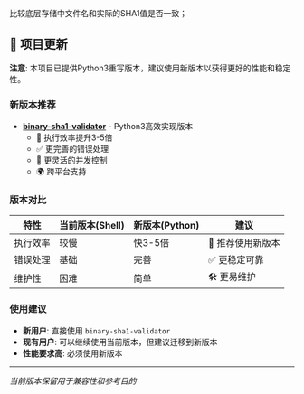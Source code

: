 比较底层存储中文件名和实际的SHA1值是否一致；

## 🔄 项目更新

**注意**: 本项目已提供Python3重写版本，建议使用新版本以获得更好的性能和稳定性。

### 新版本推荐
- **[binary-sha1-validator](../binary-sha1-validator)** - Python3高效实现版本
  - 🚀 执行效率提升3-5倍
  - ✅ 更完善的错误处理
  - 🔧 更灵活的并发控制
  - 🌍 跨平台支持

### 版本对比
| 特性 | 当前版本(Shell) | 新版本(Python) | 建议 |
|------|------------------|-----------------|------|
| 执行效率 | 较慢 | 快3-5倍 | 🎯 推荐使用新版本 |
| 错误处理 | 基础 | 完善 | ✅ 更稳定可靠 |
| 维护性 | 困难 | 简单 | 🛠️ 更易维护 |

### 使用建议
- **新用户**: 直接使用 `binary-sha1-validator`
- **现有用户**: 可以继续使用当前版本，但建议迁移到新版本
- **性能要求高**: 必须使用新版本

---

*当前版本保留用于兼容性和参考目的*

